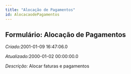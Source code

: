 ```yaml
---
title: "Alocação de Pagamentos"
id: AlocacaodePagamentos
---
```

<div id="d5261e1" class="section chapter">

<div class="titlepage">

<div>

<div>

## Formulário: Alocação de Pagamentos

</div>

</div>

</div>

<span class="emphasis"> *Criado:*</span>2001-01-09 16:47:06.0

<span class="emphasis">*Atualizado:*</span>2000-01-02 00:00:00.0

<span class="emphasis"> *Descrição:* </span>Alocar faturas e pagamentos

</div>

